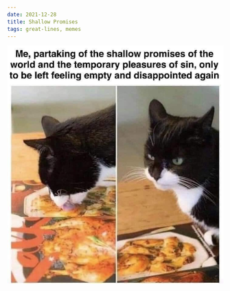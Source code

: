 ```yaml
---
date: 2021-12-28
title: Shallow Promises
tags: great-lines, memes
---
```



![shallow](https://raw.githubusercontent.com/muneer78/muneer78.github.io/master/images/catshallowpromises.jpg)



